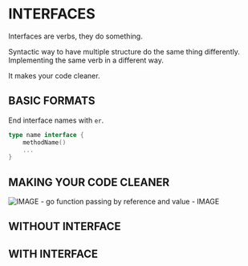 # INTERFACES

Interfaces are verbs, they do something.

Syntactic way to have multiple structure do the same thing differently.
Implementing the same verb in a different way.

It makes your code cleaner.

## BASIC FORMATS

End interface names with `er`.

```go
type name interface {
    methodName()
    ...
}
```

## MAKING YOUR CODE CLEANER

![IMAGE - go function passing by reference and value - IMAGE](../../../docs/pics/go-with-and-without-interfaces.jpg)

## WITHOUT INTERFACE

## WITH INTERFACE





